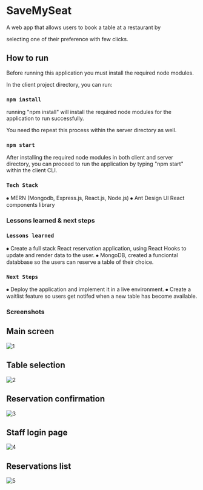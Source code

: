 # SaveMySeat

A web app that allows users to book a table at a restaurant by

selecting one of their preference with few clicks.

## How to run

Before running this application you must install the required node modules.

In the client project directory, you can run:

### `npm install`

running "npm install" will install the required node modules for the application to run successfully.

You need tho repeat this process within the server directory as well.

### `npm start`

After installing the required node modules in both client and server directory, you can proceed to run the application by typing "npm start" within the client CLI.

### `Tech Stack`

⦁ MERN (Mongodb, Express.js, React.js, Node.js)
⦁ Ant Design UI React components library

### Lessons learned & next steps

### `Lessons learned`

⦁ Create a full stack React reservation application, using React Hooks to update and render data to the user.
⦁ MongoDB, created a funciontal databbase so the users can reserve a table of their choice.

### `Next Steps`

⦁ Deploy the application and implement it in a live environment.
⦁ Create a waitlist feature so users get notifed when a new table has become available.

### Screenshots

## Main screen

![1](https://user-images.githubusercontent.com/78397496/168601301-ffce773d-f77f-489c-8134-2b48c7857386.png)

## Table selection

![2](https://user-images.githubusercontent.com/78397496/168601376-3e457197-2623-4443-b496-d1161d99b742.png)

## Reservation confirmation

![3](https://user-images.githubusercontent.com/78397496/168601436-fbf24dfa-e553-4807-9466-105866b4ad30.png)

## Staff login page

![4](https://user-images.githubusercontent.com/78397496/168601510-06b4211b-a807-4baf-8cbd-931c3a47de7a.png)

## Reservations list

![5](https://user-images.githubusercontent.com/78397496/168601535-19003392-0ae0-4839-abaa-ca937c5314ee.png)
